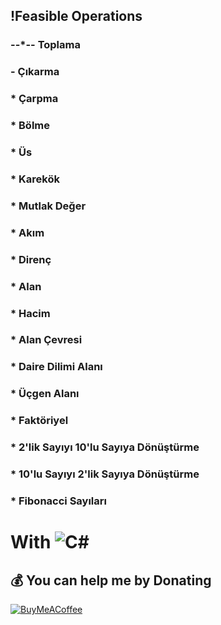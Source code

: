 ## !Feasible Operations
### --*-- Toplama 
### - Çıkarma
### * Çarpma
### * Bölme
### * Üs 
### * Karekök 
### * Mutlak Değer 
### * Akım 
### * Direnç
### * Alan
### * Hacim
### * Alan Çevresi
### * Daire Dilimi Alanı
### * Üçgen Alanı
### * Faktöriyel
### * 2'lik Sayıyı 10'lu Sayıya Dönüştürme
### * 10'lu Sayıyı 2'lik Sayıya Dönüştürme
### * Fibonacci Sayıları


# With ![C#](https://img.shields.io/badge/c%23-%23239120.svg?style=for-the-badge&logo=c-sharp&logoColor=white)

  ## 💰 You can help me by Donating
  [![BuyMeACoffee](https://img.shields.io/badge/Buy%20Me%20a%20Coffee-ffdd00?style=for-the-badge&logo=buy-me-a-coffee&logoColor=black)](https://www.buymeacoffee.com/omicr0n) 
